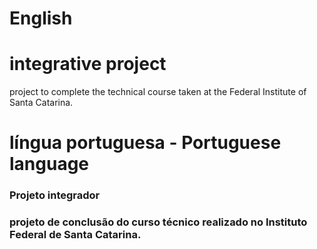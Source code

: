 # English
# integrative project
project to complete the technical course taken at the Federal Institute of Santa Catarina.

# língua portuguesa - Portuguese language
<h3> Projeto integrador <h3>
projeto de conclusão do curso técnico realizado no Instituto Federal de Santa Catarina.
